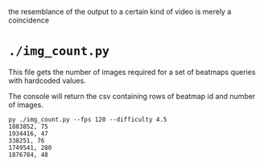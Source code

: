 the resemblance of the output to a certain kind of video is merely a coincidence

# `./img_count.py`

This file gets the number of images required for a set of beatmaps queries with hardcoded values.

The console will return the csv containing rows of beatmap id and number of images.

```raw
py ./img_count.py --fps 120 --difficulty 4.5
1883852, 75
1934416, 47
338251, 76
1749541, 280
1876784, 48
```

